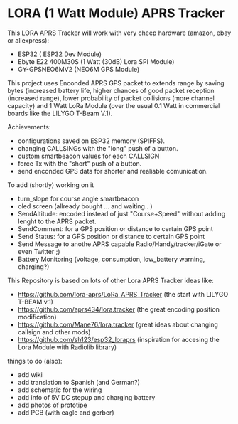 # LORA (1 Watt Module) APRS Tracker

This LORA APRS Tracker will work with very cheep hardware (amazon, ebay or aliexpress):
- ESP32             ( ESP32 Dev Module)
- Ebyte E22 400M30S  (1 Watt (30dB) Lora SPI Module)
- GY-GPSNEO6MV2     (NEO6M GPS Module)

This project uses Enconded APRS GPS packet to extends range by saving bytes (increased battery life, higher chances of good packet reception (increased range), lower probability of packet collisions (more channel capacity) and 1 Watt LoRa Module (over the usual 0.1 Watt in commercial boards like the LILYGO T-Beam V.1).

Achievements:

- configurations saved on ESP32 memory (SPIFFS).
- changing CALLSINGs with the "long" push of a button.
- custom smartbeacon values for each CALLSIGN
- force Tx with the "short" push of a button.
- send enconded GPS data for shorter and realiable comunication.

To add (shortly) working on it
- turn_slope for course angle smartbeacon
- oled screen (allready bought ... and waiting..  )
- SendAltitude: encoded instead of just "Course+Speed" without adding lenght to the APRS packet.
- SendComment: for a GPS position or distance to certain GPS point
- Send Status: for a GPS position or distance to certain GPS point
- Send Message to anothe APRS capable Radio/Handy/tracker/iGate or even Twitter ;)
- Battery Monitoring (voltage, consumption, low_battery warning, charging?)



This Repository is based on lots of other Lora APRS Tracker ideas like:

- https://github.com/lora-aprs/LoRa_APRS_Tracker      (the start with LILYGO T-BEAM v.1)
- https://github.com/aprs434/lora.tracker             (the great encoding position modification)
- https://github.com/Mane76/lora.tracker              (great ideas about changing callsign and other mods)
- https://github.com/sh123/esp32_loraprs              (inspiration for accesing the Lora Module with Radiolib library)




things to do (also):
- add wiki 
- add translation to Spanish (and German?)
- add schematic for the wiring
- add info of 5V DC stepup and charging battery
- add photos of prototipe
- add PCB (with eagle and gerber)
